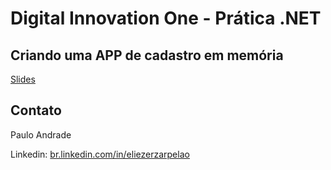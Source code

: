 # Digital Innovation One - Prática .NET

## Criando uma APP de cadastro em memória

[Slides](dio-dotnet-poo-lab-2.pdf)

## Contato

Paulo Andrade

Linkedin:  [br.linkedin.com/in/eliezerzarpelao](https://www.linkedin.com/in/paulo-andrade-7b8917b3/)
